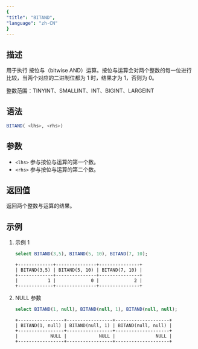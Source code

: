 ```yaml
---
{
"title": "BITAND",
"language": "zh-CN"
}
---
```


## 描述
用于执行 按位与（bitwise AND）运算。按位与运算会对两个整数的每一位进行比较，当两个对应的二进制位都为 1 时，结果才为 1，否则为 0。

整数范围：TINYINT、SMALLINT、INT、BIGINT、LARGEINT

## 语法
```sql
BITAND( <lhs>, <rhs>)
```

## 参数
- `<lhs>` 参与按位与运算的第一个数。
- `<rhs>` 参与按位与运算的第二个数。

## 返回值
返回两个整数与运算的结果。


## 示例
1. 示例 1
    ```sql
    select BITAND(3,5), BITAND(5, 10), BITAND(7, 10);
    ```
    ```text
    +-------------+---------------+---------------+
    | BITAND(3,5) | BITAND(5, 10) | BITAND(7, 10) |
    +-------------+---------------+---------------+
    |           1 |             0 |             2 |
    +-------------+---------------+---------------+
    ```
2. NULL 参数
    ```sql
    select BITAND(1, null), BITAND(null, 1), BITAND(null, null);
    ```
    ```text
    +-----------------+-----------------+--------------------+
    | BITAND(1, null) | BITAND(null, 1) | BITAND(null, null) |
    +-----------------+-----------------+--------------------+
    |            NULL |            NULL |               NULL |
    +-----------------+-----------------+--------------------+
    ```
